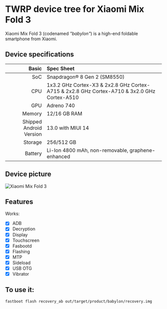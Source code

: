 # TWRP device tree for Xiaomi Mix Fold 3

Xiaomi Mix Fold 3 (codenamed _"babylon"_) is a high-end foldable smartphone from Xiaomi.

## Device specifications

Basic   | Spec Sheet
-------:|:-------------------------
SoC     | Snapdragon® 8 Gen 2 (SM8550)
CPU     | 1x3.2 GHz Cortex-X3 & 2x2.8 GHz Cortex-A715 & 2x2.8 GHz Cortex-A710 & 3x2.0 GHz Cortex-A510
GPU     | Adreno 740
Memory  | 12/16 GB RAM
Shipped Android Version | 13.0 with MIUI 14
Storage | 256/512 GB
Battery | Li-Ion 4800 mAh, non-removable, graphene-enhanced

## Device picture

![Xiaomi Mix Fold 3](https://cdn2.cellphones.com.vn/x/media/catalog/product/f/f/ffgf776dv_2_.jpg)

## Features

Works:

- [X] ADB
- [X] Decryption
- [X] Display
- [x] Touchscreen
- [X] Fasbootd
- [X] Flashing
- [X] MTP
- [X] Sideload
- [X] USB OTG
- [X] Vibrator

## To use it:

```
fastboot flash recovery_ab out/target/product/babylon/recovery.img
```